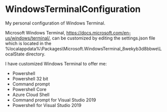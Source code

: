 # WindowsTerminalConfiguration
My personal configuration of Windows Terminal.

Microsoft Windows Terminal, https://docs.microsoft.com/en-us/windows/terminal/, can be customized by editing the settings.json file which is located in the %localappdata%\Packages\Microsoft.WindowsTerminal_8wekyb3d8bbwe\LocalState directory.

I have customized Windows Terminal to offer me:
- Powershell
- Powershell 32 bit
- Command prompt
- Powershell Core
- Azure Cloud Shell
- Command prompt for Visual Studio 2019
- Powershell for Visual Studio 2019

